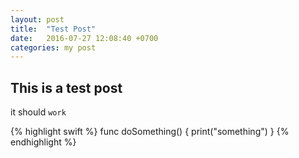```yaml
---
layout: post
title:  "Test Post"
date:   2016-07-27 12:08:40 +0700
categories: my post
---
```


## This is a test post
it should `work`

{% highlight swift %}
func doSomething() {
  print("something")
}
{% endhighlight %}
